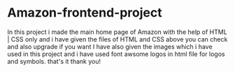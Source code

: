 # Amazon-frontend-project

In this project i made the main home page of Amazon with the help of HTML | CSS only and i have given the files of HTML and CSS above you can check and also upgrade if you want 
I have also given the images which i have used in this project and i have used font awsome logos in html file for logos and symbols.
that's it 
thank you!
